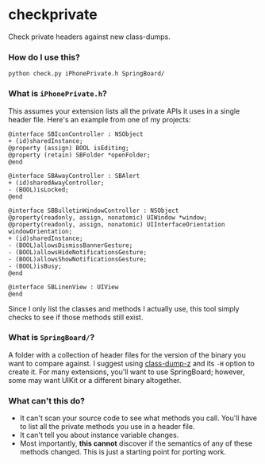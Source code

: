 # checkprivate

Check private headers against new class-dumps.

### How do I use this?

    python check.py iPhonePrivate.h SpringBoard/

### What is `iPhonePrivate.h`?

This assumes your extension lists all the private APIs it uses in a single header file. Here's an example from one of my projects:

    @interface SBIconController : NSObject
    + (id)sharedInstance;
    @property (assign) BOOL isEditing;
    @property (retain) SBFolder *openFolder;
    @end

    @interface SBAwayController : SBAlert
    + (id)sharedAwayController;
    - (BOOL)isLocked;
    @end

    @interface SBBulletinWindowController : NSObject
    @property(readonly, assign, nonatomic) UIWindow *window;
    @property(readonly, assign, nonatomic) UIInterfaceOrientation windowOrientation;
    + (id)sharedInstance;
    - (BOOL)allowsDismissBannerGesture;
    - (BOOL)allowsHideNotificationsGesture;
    - (BOOL)allowsShowNotificationsGesture;
    - (BOOL)isBusy;
    @end

    @interface SBLinenView : UIView
    @end

Since I only list the classes and methods I actually use, this tool simply checks to see if those methods still exist.

### What is `SpringBoard/`?

A folder with a collection of header files for the version of the binary you want to compare against. I suggest using [class-dump-z](http://code.google.com/p/networkpx/wiki/class_dump_z) and its `-H` option to create it. For many extensions, you'll want to use SpringBoard; however, some may want UIKit or a different binary altogether.

### What can't this do?

 - It can't scan your source code to see what methods you call. You'll have to list all the private methods you use in a header file.
 - It can't tell you about instance variable changes.
 - Most importantly, **this cannot** discover if the semantics of any of these methods changed. This is just a starting point for porting work.

